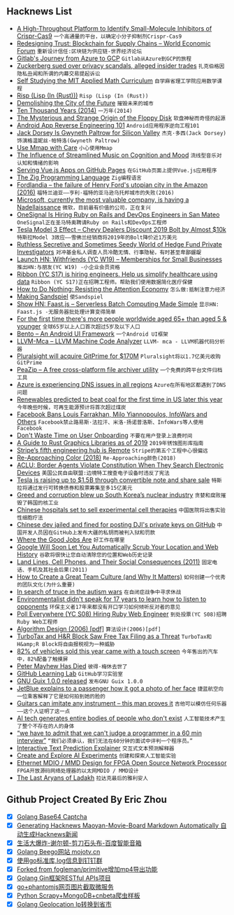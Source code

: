 ## Hacknews List


- [A High-Throughput Platform to Identify Small-Molecule Inhibitors of Crispr-Cas9](https://www.cell.com/cell/fulltext/S0092-8674(19)30395-2)  `一个高通量的平台，以确定小分子抑制剂Crispr-Cas9`
- [Redesigning Trust: Blockchain for Supply Chains – World Economic Forum](https://www.weforum.org/projects/redesigning-trust)  `重新设计信任:区块链为供应链-世界经济论坛`
- [Gitlab&#39;s Journey from Azure to GCP](https://about.gitlab.com/2019/05/02/gitlab-journey-from-azure-to-gcp/)  `Gitlab从Azure到GCP的旅程`
- [Zuckerberg sued over privacy scandals, alleged insider trades](https://news.bloomberglaw.com/securities-law/facebooks-zuckerberg-sued-over-scandals-alleged-insider-trades)  `扎克伯格因隐私丑闻和所谓的内幕交易提起诉讼`
- [Self Studying the MIT Applied Math Curriculum](https://www.harshsikka.me/self-studying-the-mit-applied-math-curriculum/)  `自学麻省理工学院应用数学课程`
- [Risp (Lisp (In (Rust)))](https://m.stopa.io/risp-lisp-in-rust-90a0dad5b116)  `Risp (Lisp (In (Rust))`
- [Demolishing the City of the Future](https://tribunemag.co.uk/2019/04/demolishing-the-city-of-the-future)  `摧毁未来的城市`
- [Ten Thousand Years (2014)](https://99percentinvisible.org/episode/ten-thousand-years/)  `一万年(2014)`
- [The Mysterious and Strange Origin of the Floppy Disk](https://www.backupassist.com/blog/news/the-mysterious-and-strange-origin-of-the-floppy-disk/)  `软盘神秘而奇怪的起源`
- [Android App Reverse Engineering 101](https://maddiestone.github.io/AndroidAppRE/)  `Android应用程序逆向工程101`
- [Jack Dorsey Is Gwyneth Paltrow for Silicon Valley](https://www.nytimes.com/2019/05/02/fashion/jack-dorsey-influencer.html)  `杰克·多西(Jack Dorsey)饰演格温妮丝·帕特洛(Gwyneth Paltrow)`
- [Use Mmap with Care](https://www.sublimetext.com/blog/articles/use-mmap-with-care)  `小心使用Mmap`
- [The Influence of Streamlined Music on Cognition and Mood](https://arxiv.org/abs/1610.04255)  `流线型音乐对认知和情绪的影响`
- [Serving Vue.js Apps on GitHub Pages](https://blog.usmanity.com/serving-vue-js-apps-on-github-pages/)  `在GitHub页面上提供Vue.js应用程序`
- [The Zig Programming Language](https://ziglang.org/)  `Zig编程语言`
- [Fordlandia – the failure of Henry Ford&#39;s utopian city in the Amazon (2016)](https://www.theguardian.com/cities/2016/aug/19/lost-cities-10-fordlandia-failure-henry-ford-amazon)  `福特兰迪亚——亨利·福特的亚马逊乌托邦城市的失败(2016)`
- [Microsoft, currently the most valuable company, is having a Nadellaissance](https://www.bloomberg.com/news/features/2019-05-02/satya-nadella-remade-microsoft-as-world-s-most-valuable-company)  `微软，目前最有价值的公司，正在复兴`
- [OneSignal Is Hiring Ruby on Rails and DevOps Engineers in San Mateo](https://onesignal.com/careers)  `OneSignal正在圣马特奥聘请Ruby on Rails和DevOps工程师`
- [Tesla Model 3 Effect – Chevy Dealers Discount 2019 Bolt by Almost $10k](https://www.torquenews.com/1083/tesla-model-3-effect-chevy-dealers-discount-2019-bolt-electric-vehicles-almost-10000-race-bottom-market)  `特斯拉Model 3效应——雪佛兰经销商将2019年的Bolt降价近1万美元`
- [Ruthless Secretive and Sometimes Seedy World of Hedge Fund Private Investigators](https://www.institutionalinvestor.com/article/b1f6yg8n93jyfh/The-Ruthless-Secretive-and-Sometimes-Seedy-World-of-Hedge-Fund-Private-Investigators)  `对冲基金私人调查人员冷酷无情、行事隐秘，有时甚至卑鄙龌龊`
- [Launch HN: Withfriends (YC W19) – Memberships for Small Businesses](item?id=19810092)  `推出HN:与朋友(YC W19) -小企业会员资格`
- [Ribbon (YC S17) is hiring engineers. Help us simplify healthcare using data](https://www.ribbonhealth.com/careers/)  `Ribbon (YC S17)正在招聘工程师。帮助我们使用数据简化医疗保健`
- [How to Do Nothing: Resisting the Attention Economy](https://www.nytimes.com/2019/04/30/books/review/jenny-odell-how-to-do-nothing.html)  `怎么做:抵制注意力经济`
- [Making Sandspiel](https://maxbittker.com/making-sandspiel)  `使Sandspiel`
- [Show HN: Faast.js – Serverless Batch Computing Made Simple](https://faastjs.org)  `显示HN: Faast.js -无服务器批处理计算变得简单`
- [For the first time there&#39;s more people worldwide aged 65&#43; than aged 5 &amp; younger](https://reason.com/2019/05/01/this-one-chart-about-global-aging-changes-everything/)  `全球65岁以上人口首次超过5岁及以下人口`
- [Bento – An Android UI Framework](https://engineeringblog.yelp.com/2019/05/introducing-bento.html)  `一个Android UI框架`
- [LLVM-Mca – LLVM Machine Code Analyzer](https://llvm.org/docs/CommandGuide/llvm-mca.html)  `LLVM- mca - LLVM机器代码分析器`
- [Pluralsight will acquire GitPrime for $170M](https://techcrunch.com/2019/05/01/pluralsight-will-acquire-gitprime-for-170m/)  `Pluralsight将以1.7亿美元收购GitPrime`
- [PeaZip – A free cross-platform file archiver utility](http://www.peazip.org/peazip-free-archiver.html)  `一个免费的跨平台文件归档工具`
- [Azure is experiencing DNS issues in all regions](item?id=19812919)  `Azure在所有地区都遇到了DNS问题`
- [Renewables predicted to beat coal for the first time in US later this year](https://qz.com/1610977/solar-wind-plus-other-renewables-beat-coal-for-first-time-in-us/)  `今年晚些时候，可再生能源预计将首次超过煤炭`
- [Facebook Bans Louis Farrakhan, Milo Yiannopoulos, InfoWars and Others](https://edition.cnn.com/2019/05/02/tech/facebook-ban-louis-farrakhan-infowars-alex-jones-milo-laura-loomer/index.html)  `Facebook禁止路易斯·法拉汗、米洛·扬诺普洛斯、InfoWars等人使用Facebook`
- [Don&#39;t Waste Time on User Onboarding](https://greaterdanorequalto.com/dont-waste-time-on-onboarding/)  `不要在用户登录上浪费时间`
- [A Guide to Rust Graphics Libraries as of 2019](https://wiki.alopex.li/AGuideToRustGraphicsLibraries2019)  `2019年锈蚀图形库指南`
- [Stripe’s fifth engineering hub is Remote](https://stripe.com/blog/remote-hub)  `Stripe的第五个工程中心很偏远`
- [Re-Approaching Color (2018)](https://design.lyft.com/re-approaching-color-9e604ba22c88)  `Re-Approaching颜色(2018)`
- [ACLU: Border Agents Violate Constitution When They Search Electronic Devices](https://www.npr.org/2019/05/02/719337356/aclu-border-agents-violate-constitution-when-they-search-electronic-devices)  `美国公民自由联盟:边境特工搜查电子设备时违反了宪法`
- [Tesla is raising up to $1.5B through convertible note and share sale](https://techcrunch.com/2019/05/02/tesla-1-5-billion/)  `特斯拉将通过发行可转换债券和股票筹集至多15亿美元`
- [Greed and corruption blew up South Korea’s nuclear industry](https://www.technologyreview.com/s/613325/how-greed-and-corruption-blew-up-south-koreas-nuclear-industry/)  `贪婪和腐败摧毁了韩国的核工业`
- [Chinese hospitals set to sell experimental cell therapies](https://www.nature.com/articles/d41586-019-01161-2)  `中国医院将出售实验性细胞疗法`
- [Chinese dev jailed and fined for posting DJI&#39;s private keys on GitHub](https://www.theregister.co.uk/2019/04/30/dji_dev_jailed_fined_leaking_aes_ssl_keys_github/)  `中国开发人员因在GitHub上发布大疆的私钥而被判入狱和罚款`
- [Where the Good Jobs Are](https://www.nytimes.com/2019/05/02/business/economy/good-jobs-no-college-degrees.html)  `好工作在哪里`
- [Google Will Soon Let You Automatically Scrub Your Location and Web History](https://www.buzzfeednews.com/article/pranavdixit/google-will-soon-let-you-automatically-scrub-your-location)  `谷歌将很快让您自动清除您的位置和Web历史记录`
- [Land Lines, Cell Phones, and Their Social Consequences (2011)](https://thefrailestthing.com/2011/09/20/landlines-cell-phones-and-their-social-consequences/)  `固定电话、手机及其社会后果(2011)`
- [How to Create a Great Team Culture (and Why It Matters)](https://queue.acm.org/detail.cfm?id=3323993)  `如何创建一个优秀的团队文化(为什么重要)`
- [In search of truce in the autism wars](https://www.spectrumnews.org/features/deep-dive/search-truce-autism-wars/)  `在自闭症战争中寻求休战`
- [Environmentalist didn&#39;t speak for 17 years to learn how to listen to opponents](https://www.cbc.ca/radio/outintheopen/breaking-silence-1.4526352/this-environmentalist-didn-t-speak-for-17-years-to-learn-how-to-listen-to-his-opponents-1.4527401)  `环保主义者17年来都没有开口学习如何倾听反对者的意见`
- [Poll Everywhere (YC S08) Hiring Ruby Web Engineer](https://www.polleverywhere.com/jobs#backend-engineer)  `到处投票(YC S08)招聘Ruby Web工程师`
- [Algorithm Design (2006) [pdf]](http://www.cs.sjtu.edu.cn/~jiangli/teaching/CS222/files/materials/Algorithm%20Design.pdf)  `算法设计(2006)[pdf]`
- [TurboTax and H&amp;R Block Saw Free Tax Filing as a Threat](https://www.propublica.org/article/intuit-turbotax-h-r-block-gutted-free-tax-filing-internal-memo)  `TurboTax和H&amp;R Block将自由报税视为一种威胁`
- [82% of vehicles sold this year came with a touch screen](https://www.marketwatch.com/story/teslas-infotainment-dashboard-screen-tops-consumer-reports-ratings-2019-05-01)  `今年售出的汽车中，82%配备了触摸屏`
- [Peter Mayhew Has Died](https://www.bbc.co.uk/news/entertainment-arts-48142765)  `彼得·梅休去世了`
- [GitHub Learning Lab](https://lab.github.com/)  `GitHub学习实验室`
- [GNU Guix 1.0.0 released](https://www.gnu.org/software/guix/blog/2019/gnu-guix-1.0.0-released/)  `发布GNU Guix 1.0.0`
- [JetBlue explains to a passenger how it got a photo of her face](https://boingboing.net/2019/04/23/in-this-twitter-exchange-jetb.html)  `捷蓝航空向一位乘客解释了它是如何拍到她的脸的`
- [Guitars can imitate any instrument – this man proves it](https://www.cbc.ca/music/guitars-can-imitate-any-instrument-this-man-proves-it-1.5120344)  `吉他可以模仿任何乐器——这个人证明了这一点`
- [AI tech generates entire bodies of people who don&#39;t exist](https://www.ctvnews.ca/sci-tech/ai-tech-generates-entire-bodies-of-people-who-don-t-exist-1.4405165)  `人工智能技术产生了整个不存在的人的身体`
- [“we have to admit that we can&#39;t judge a programmer in a 60 min interview”](https://www.linkedin.com/feed/update/urn:li:activity:6528766848526278657)  `“我们必须承认，我们无法在60分钟的面试中评判一个程序员。”`
- [Interactive Text Prediction Explainer](https://pudding.cool/2019/04/text-prediction/)  `交互式文本预测解释器`
- [Create and Explore AI Experiments](https://docs.microsoft.com/en-us/azure/machine-learning/service/how-to-create-portal-experiments)  `创建和探索人工智能实验`
- [Ethernet MDIO / MMD Design for FPGA Open Source Network Processor](https://mindchasers.com/dev/hw-mdio)  `FPGA开放源码网络处理器的以太网MDIO / MMD设计`
- [The Last Aryans of Ladakh](http://www.bbc.com/travel/story/20190502-is-this-the-last-of-the-aryans)  `拉达克最后的雅利安人`

## Github Project Created By Eric Zhou

- [x] [Golang Base64 Captcha](https://github.com/mojocn/base64Captcha)
- [x] [Generating Hacknews Maoyan-Movie-Board Markdown Automatically 自动生成Hacknews新闻](https://github.com/dejavuzhou/md-genie)
- [x] [生活大爆炸-谢尔顿-剪刀石头布-百度智能音箱](https://github.com/mojocn/dueros-bang-game)
- [x] [Golang Beego网站 mojotv.cn](https://github.com/mojocn/www.mojotv.cn)
- [x] [使用go标准库,log信息到钉钉群](https://github.com/mojocn/dooger)
- [x] [Forked from fogleman/primitive增加mp4导出功能](https://github.com/mojocn/primitive)
- [x] [Golang Gin框架RESTful APIs项目](https://github.com/JJJJJJJerk/ezier-golang-web-api-framework)
- [x] [go+phantomjs网页图片截取微服务](https://github.com/mojocn/screen_shot)
- [x] [Python Scrapy+MongoDB+cnbeta爬虫样板](https://github.com/mojocn/scrapy_mongodb_boilerplate_cnbeta)
- [x] [Golang Geolocation Ip转换到省市](https://github.com/mojocn/ip2location)